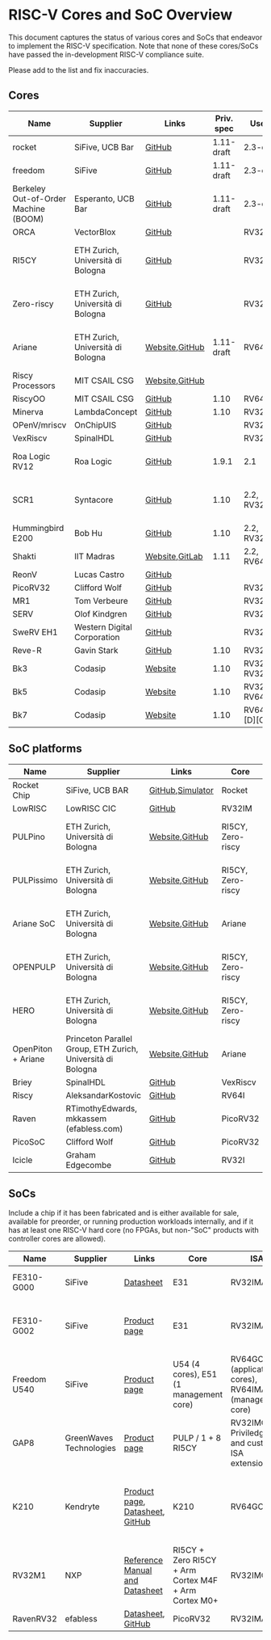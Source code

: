 # RISC-V Cores and SoC Overview

This document captures the status of various cores and SoCs that endeavor to implement the RISC-V specification. Note that none of these cores/SoCs have passed the in-development RISC-V compliance suite.

Please add to the list and fix inaccuracies.

## Cores

Name | Supplier | Links | Priv. spec | User spec | License
---- | -------- | ----- | ---------- | --------- | -------
rocket | SiFive, UCB Bar| [GitHub](https://github.com/freechipsproject/rocket-chip) | 1.11-draft | 2.3-draft | BSD
freedom | SiFive | [GitHub](https://github.com/sifive/freedom) | 1.11-draft | 2.3-draft | BSD
Berkeley Out-of-Order Machine (BOOM) | Esperanto, UCB Bar | [GitHub](https://github.com/ucb-bar/riscv-boom) | 1.11-draft | 2.3-draft | BSD
ORCA | VectorBlox | [GitHub](https://github.com/vectorblox/orca) |  | RV32IM | BSD
RI5CY | ETH Zurich, Università di Bologna | [GitHub](https://github.com/pulp-platform/riscv) |  | RV32IMC | Solderpad Hardware License v. 0.51
Zero-riscy | ETH Zurich, Università di Bologna | [GitHub](https://github.com/pulp-platform/zero-riscy) |  | RV32IMC | Solderpad Hardware License v. 0.51
Ariane | ETH Zurich, Università di Bologna | [Website](https://pulp-platform.github.io/ariane/docs/home/),[GitHub](https://github.com/pulp-platform/ariane) | 1.11-draft | RV64GC | Solderpad Hardware License v. 0.51
Riscy Processors | MIT CSAIL CSG | [Website](http://csg.csail.mit.edu/riscy-e/),[GitHub](https://github.com/csail-csg/riscy) | | | MIT
RiscyOO | MIT CSAIL CSG | [GitHub](https://github.com/csail-csg/riscy-OOO) | 1.10 | RV64IMAFD | MIT
Minerva | LambdaConcept | [GitHub](https://github.com/lambdaconcept/minerva) | 1.10 | RV32I | BSD
OPenV/mriscv | OnChipUIS | [GitHub](https://github.com/onchipuis/mriscv) | | RV32I(?) | MIT
VexRiscv | SpinalHDL | [GitHub](https://github.com/SpinalHDL/VexRiscv) | | RV32I[M][C] | MIT
Roa Logic RV12 | Roa Logic | [GitHub](https://github.com/roalogic/RV12) | 1.9.1 | 2.1 | Non-Commercial License
SCR1 | Syntacore | [GitHub]( https://github.com/syntacore/scr1) | 1.10 | 2.2, RV32I/E[MC] | Solderpad Hardware License v. 0.51
Hummingbird E200 | Bob Hu | [GitHub](https://github.com/SI-RISCV/e200_opensource) | 1.10 | 2.2, RV32IMAC | Apache 2.0
Shakti | IIT Madras | [Website](http://shakti.org.in/),[GitLab](https://gitlab.com/shaktiproject) | 1.11 | 2.2, RV64IMAFDC | BSD
ReonV | Lucas Castro | [GitHub](https://github.com/lcbcFoo/ReonV) | | | GPL v3
PicoRV32 | Clifford Wolf | [GitHub](https://github.com/cliffordwolf/picorv32) | | RV32I/E[MC] | ISC
MR1 | Tom Verbeure | [GitHub](https://github.com/tomverbeure/mr1) | | RV32I | Unlicense
SERV | Olof Kindgren | [GitHub](https://github.com/olofk/serv) | | RV32I | ISC
SweRV EH1 | Western Digital Corporation | [GitHub](https://github.com/westerndigitalcorporation/swerv_eh1) | | RV32IMC | Apache 2.0
Reve-R | Gavin Stark | [GitHub](https://github.com/atthecodeface/cdl_hardware) | 1.10 | RV32IMAC | Apache 2.0
Bk3 | Codasip | [Website](http://www.codasip.com) | 1.10 | RV32EMC / RV32IM[F]C | Codasip EULA
Bk5 | Codasip | [Website](http://www.codasip.com) | 1.10 | RV32IM[F]C / RV64IM[F]C | Codasip EULA
Bk7 | Codasip | [Website](http://www.codasip.com) | 1.10 | RV64IMA[F][D][C] | Codasip EULA

## SoC platforms

Name | Supplier | Links | Core | License
---- | -------- | ----- | ---- | -------
Rocket Chip | SiFive, UCB BAR | [GitHub](https://github.com/freechipsproject/rocket-chip),[Simulator](https://fires.im) | Rocket | BSD
LowRISC | LowRISC CIC | [GitHub](https://github.com/lowRISC/lowrisc-chip) | RV32IM | BSD
PULPino | ETH Zurich, Università di Bologna | [Website](http://www.pulp-platform.org),[GitHub](https://github.com/pulp-platform/pulpino) | RI5CY, Zero-riscy | Solderpad Hardware License v. 0.51
PULPissimo | ETH Zurich, Università di Bologna | [Website](http://www.pulp-platform.org),[GitHub](https://github.com/pulp-platform/pulpissimo) | RI5CY, Zero-riscy | Solderpad Hardware License v. 0.51
Ariane SoC | ETH Zurich, Università di Bologna | [Website](http://www.pulp-platform.org),[GitHub](https://github.com/pulp-platform/ariane) | Ariane | Solderpad Hardware License v. 0.51
OPENPULP | ETH Zurich, Università di Bologna | [Website](http://www.pulp-platform.org),[GitHub](https://github.com/pulp-platform/pulp) | RI5CY, Zero-riscy | Solderpad Hardware License v. 0.51
HERO | ETH Zurich, Università di Bologna | [Website](http://www.pulp-platform.org),[GitHub](https://github.com/pulp-platform/bigpulp) | RI5CY, Zero-riscy | Solderpad Hardware License v. 0.51
OpenPiton + Ariane | Princeton Parallel Group, ETH Zurich, Università di Bologna | [Website](https://parallel.princeton.edu/openpiton/),[GitHub](https://github.com/PrincetonUniversity/openpiton) | Ariane | Solderpad Hardware License v. 0.51, BSD
Briey | SpinalHDL | [GitHub](https://github.com/SpinalHDL/VexRiscv#briey-soc) | VexRiscv | MIT
Riscy | AleksandarKostovic | [GitHub](https://github.com/AleksandarKostovic/Riscy-SoC) | RV64I | MIT
Raven | RTimothyEdwards, mkkassem (efabless.com) | [GitHub](https://github.com/efabless/picorv32-soc-raven) | PicoRV32 | ISC
PicoSoC | Clifford Wolf | [GitHub](https://github.com/cliffordwolf/picorv32/tree/master/picosoc) | PicoRV32 | ISC
Icicle | Graham Edgecombe | [GitHub](https://github.com/grahamedgecombe/icicle) | RV32I | ISC

## SoCs

Include a chip if it has been fabricated and is either available for sale, available for preorder, or running production workloads internally, and if it has at least one RISC-V hard core (no FPGAs, but non-"SoC" products 
 with controller cores are allowed).

Name | Supplier | Links | Core | ISA | Devkit | Availability
---- | -------- | ----- | ---- | --- | ------ | ------------
FE310-G000 | SiFive | [Datasheet](https://static.dev.sifive.com/FE310-G000.pdf) | E31 | RV32IMAC | [HiFive1](https://www.sifive.com/boards/hifive1) | public since 2016Q4
FE310-G002 | SiFive | [Product page](https://www.sifive.com/boards/hifive1)  | E31 | RV32IMAC | [HiFive1 Rev B](https://www.sifive.com/boards/hifive1-rev-b) | announced 2019Q1, available for preorder
Freedom U540 | SiFive | [Product page](https://www.sifive.com/products/hifive-unleashed/) | U54 (4 cores), E51 (1 management core) | RV64GC (application cores), RV64IMAC (management core) | [HiFive Unleashed development board](https://www.sifive.com/boards/hifive-unleashed) | public since 2018Q1
GAP8 | GreenWaves Technologies | [Product page](https://greenwaves-technologies.com/en/gap8-product/) | PULP / 1 + 8 RI5CY | RV32IMC (+ Priviledged and custom ISA extensions) | [GAPuino development board](https://greenwaves-technologies.com/product/gapuino/) | public since 2018Q1
K210 | Kendryte | [Product page](https://kendryte.com/#products), [Datasheet](https://s3.cn-north-1.amazonaws.com.cn/dl.kendryte.com/documents/kendryte_datasheet_20181011163248_en.pdf), [GitHub](https://github.com/kendryte) | K210 | RV64GC | [KD233 development board](https://www.analoglamb.com/product/dual-core-risc-v-64bit-k210-ai-board-kendryte-kd233/), [Sipeed MAIX/M1 development boards](https://www.seeedstudio.com/Artificial-Intelligence/Machine-Learning-c-1220/Computer-Vision-c-1221.html?product_list_order=name) | public since 2018Q4
RV32M1 | NXP | [Reference Manual and Datasheet](https://github.com/open-isa-org/open-isa.org/tree/master/Reference%20Manual%20and%20Data%20Sheet) | RI5CY + Zero RI5CY + Arm Cortex M4F + Arm Cortex M0+ | RV32IMC | [VEGAboard](https://open-isa.org/) | available for preorder as of 2018Q4
RavenRV32 | efabless | [Datasheet](https://ef.link/raven), [GitHub](https://github.com/efabless/raven-picorv32) | PicoRV32 | RV32IMAC | RavenRV32 DevKit | Limited Quantity
